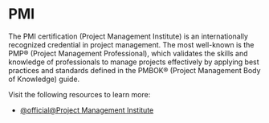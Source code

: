 # PMI

The PMI certification (Project Management Institute) is an internationally recognized credential in project management. The most well-known is the PMP® (Project Management Professional), which validates the skills and knowledge of professionals to manage projects effectively by applying best practices and standards defined in the PMBOK® (Project Management Body of Knowledge) guide.

Visit the following resources to learn more:

- [@official@Project Management Institute](https://www.pmi.org/)